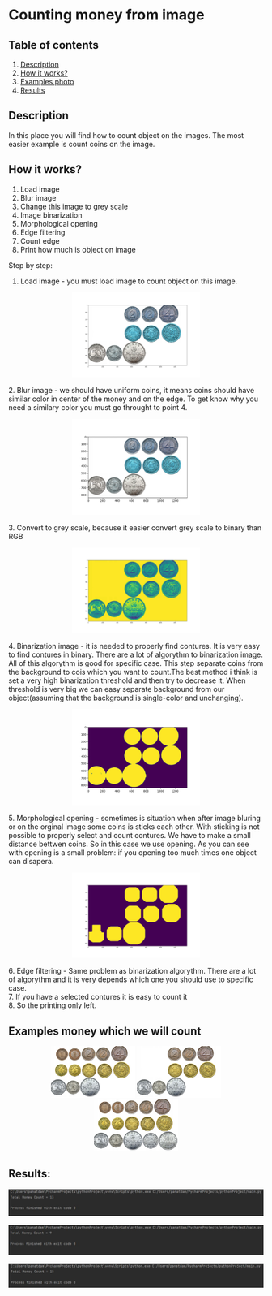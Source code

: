 # Counting money from image

## Table of contents
1. [ Description ](#repo)
2. [ How it works? ](#how)
3. [ Examples photo ](#img)
4. [ Results ](#res)

<a name="repo"></a>
## Description
In this place you will find how to count object on the images. The most easier example is count coins on the image.

<a name="how"></a>
## How it works?
1. Load image
2. Blur image
3. Change this image to grey scale
4. Image binarization
5. Morphological opening
6. Edge filtering
7. Count edge
8. Print how much is object on image

Step by step:
1. Load image - you must load image to count object on this image.
<p align="center">
   <img src="https://github.com/GHRik/openCV-exercises/blob/money-counting/money-counting/images/examples/image_example.png" width="50%" height="50%" alt="money2.jpg" />
</p>
2. Blur image - we should have uniform coins, it means coins should have similar color in center of the money and on the edge.
To get know why you need a similary color you must go throught to point 4.
<p align="center">
   <img src="https://github.com/GHRik/openCV-exercises/blob/money-counting/money-counting/images/examples/blured.png" width="50%" height="50%" alt="blured.jpg" />
</p>
3. Convert to grey scale, because it easier convert grey scale to binary than RGB 
<p align="center">
   <img src="https://github.com/GHRik/openCV-exercises/blob/money-counting/money-counting/images/examples/toGrey.png" width="50%" height="50%" alt="grey.jpg" />
</p>
4. Binarization image - it is needed to properly find contures. It is very easy to find contures in binary. There are a lot of algorythm to binarization image. All of this algorythm is good for specific case. This step separate coins from the background to cois which you want to count.The best method i think is set a very high binarization threshold and then try to decrease it. When threshold is very big we can easy separate background from our object(assuming that the background is single-color and unchanging).
<p align="center">
   <img src="https://github.com/GHRik/openCV-exercises/blob/money-counting/money-counting/images/examples/binary.png" width="50%" height="50%" alt="binarization.jpg" />
</p>
5. Morphological opening - sometimes is situation when after image bluring or on the orginal image some coins is sticks each other. With sticking is not possible to properly select and count contures. We have to make a small distance bettwen coins. So in this case we use opening. As you can see with opening is a small problem: if you opening too much times one object can disapera. 
<p align="center">
   <img src="https://github.com/GHRik/openCV-exercises/blob/money-counting/money-counting/images/examples/opening.png" width="50%" height="50%" alt="opening.jpg" />
</p>
6. Edge filtering - Same problem as binarization algorythm. There are a lot of algorythm and it is very depends which one you should use to specific case.</br>
7. If you have a selected contures it is easy to count it</br>
8. So the printing only left.

<a name="img"></a>
## Examples money which we will count
<p align="center">
   <img src="https://github.com/GHRik/openCV-exercises/blob/money-counting/money-counting/images/money1.jpg" width="33%" height="33%" alt="money1.jpg" />
   <img src="https://github.com/GHRik/openCV-exercises/blob/money-counting/money-counting/images/money2.jpg" width="33%" height="33%" alt="money2.jpg" />
   <img src="https://github.com/GHRik/openCV-exercises/blob/money-counting/money-counting/images/money3.jpg" width="33%" height="33%" alt="money3.jpg" />
</p>

<a name="res"></a>
## Results:
<p align="center">
   <img src="https://github.com/GHRik/openCV-exercises/blob/money-counting/money-counting/images/examples/result1.jpg" alt="result1.jpg" />
</p>
<p align="center">
   <img src="https://github.com/GHRik/openCV-exercises/blob/money-counting/money-counting/images/examples/result2.jpg" alt="result2.jpg" />
</p>
<p align="center"> 
  <img src="https://github.com/GHRik/openCV-exercises/blob/money-counting/money-counting/images/examples/result3.jpg" alt="result3.jpg" />
</p>
